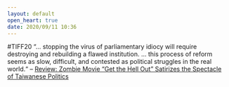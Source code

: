 ```yaml
---
layout: default
open_heart: true
date: 2020/09/11 10:36
---
```


#TIFF20 “... stopping the virus of parliamentary idiocy will require destroying and rebuilding a flawed institution. ... this process of reform seems as slow, difficult, and contested as political struggles in the real world.“ – [Review: Zombie Movie “Get the Hell Out” Satirizes the Spectacle of Taiwanese Politics](https://www.cinemaescapist.com/2020/09/get-the-hell-out-taiwan-movie/)
